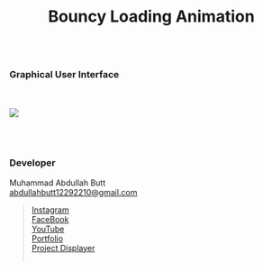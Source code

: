<h1 align="center">
  Bouncy Loading Animation

</h1>


<br><br>
<!-- ................................................................................................................................. -->






### Graphical User Interface
<br>
<br>

  <img src="https://user-images.githubusercontent.com/81871162/232256293-5cf9240a-62ab-49a3-af9e-06f221b85bd9.webm">



<br><br>
<!-- ................................................................................................................................. -->





### Developer

Muhammad Abdullah Butt <br>
abdullahbutt12292210@gmail.com <br>
> [Instagram](https://www.instagram.com/abdullah.butt.22/)<br>
> [FaceBook](https://www.facebook.com/profile.php?id=100076291614529)<br>
> [YouTube](https://www.youtube.com/channel/UCnuOFQyMywg-KuoN-lmav1Q)<br>
> [Portfolio](https://rebrand.ly/MuhammadAbdullahButt_MABCORP)<br>
> [Project Displayer]( https://rebrand.ly/ProjectDisplayer_MABCORP)
<br><br>
<!-- ................................................................................................................................. -->






